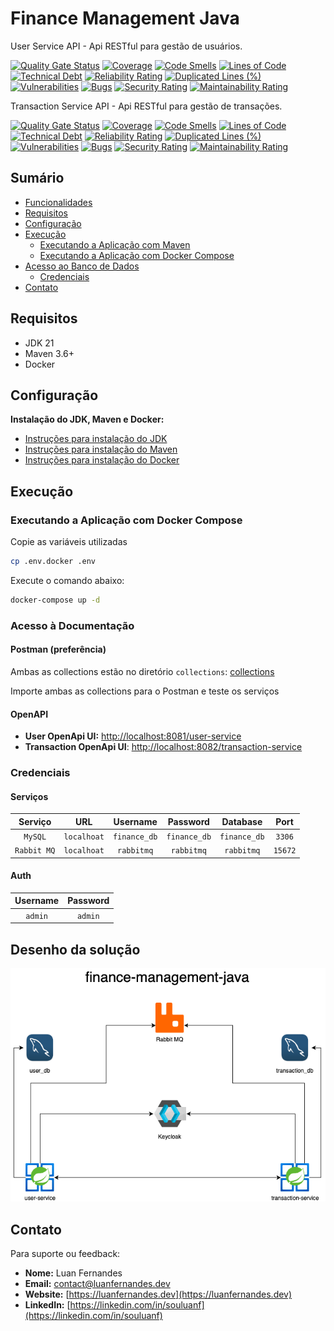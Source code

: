 # Finance Management Java

User Service API - Api RESTful para gestão de usuários.

[![Quality Gate Status](https://sonarcloud.io/api/project_badges/measure?project=souluanf_finance-management-java-user&metric=alert_status)](https://sonarcloud.io/summary/new_code?id=souluanf_finance-management-java-user)
[![Coverage](https://sonarcloud.io/api/project_badges/measure?project=souluanf_finance-management-java-user&metric=coverage)](https://sonarcloud.io/summary/new_code?id=souluanf_finance-management-java-user)
[![Code Smells](https://sonarcloud.io/api/project_badges/measure?project=souluanf_finance-management-java-user&metric=code_smells)](https://sonarcloud.io/summary/new_code?id=souluanf_finance-management-java-user)
[![Lines of Code](https://sonarcloud.io/api/project_badges/measure?project=souluanf_finance-management-java-user&metric=ncloc)](https://sonarcloud.io/summary/new_code?id=souluanf_finance-management-java-user)
[![Technical Debt](https://sonarcloud.io/api/project_badges/measure?project=souluanf_finance-management-java-user&metric=sqale_index)](https://sonarcloud.io/summary/new_code?id=souluanf_finance-management-java-user)
[![Reliability Rating](https://sonarcloud.io/api/project_badges/measure?project=souluanf_finance-management-java-user&metric=reliability_rating)](https://sonarcloud.io/summary/new_code?id=souluanf_finance-management-java-user)
[![Duplicated Lines (%)](https://sonarcloud.io/api/project_badges/measure?project=souluanf_finance-management-java-user&metric=duplicated_lines_density)](https://sonarcloud.io/summary/new_code?id=souluanf_finance-management-java-user)
[![Vulnerabilities](https://sonarcloud.io/api/project_badges/measure?project=souluanf_finance-management-java-user&metric=vulnerabilities)](https://sonarcloud.io/summary/new_code?id=souluanf_finance-management-java-user)
[![Bugs](https://sonarcloud.io/api/project_badges/measure?project=souluanf_finance-management-java-user&metric=bugs)](https://sonarcloud.io/summary/new_code?id=souluanf_finance-management-java-user)
[![Security Rating](https://sonarcloud.io/api/project_badges/measure?project=souluanf_finance-management-java-user&metric=security_rating)](https://sonarcloud.io/summary/new_code?id=souluanf_finance-management-java-user)
[![Maintainability Rating](https://sonarcloud.io/api/project_badges/measure?project=souluanf_finance-management-java-user&metric=sqale_rating)](https://sonarcloud.io/summary/new_code?id=souluanf_finance-management-java-user)

Transaction Service API - Api RESTful para gestão de transações.

[![Quality Gate Status](https://sonarcloud.io/api/project_badges/measure?project=souluanf_finance-management-java-transaction&metric=alert_status)](https://sonarcloud.io/summary/new_code?id=souluanf_finance-management-java-transaction)
[![Coverage](https://sonarcloud.io/api/project_badges/measure?project=souluanf_finance-management-java-transaction&metric=coverage)](https://sonarcloud.io/summary/new_code?id=souluanf_finance-management-java-transaction)
[![Code Smells](https://sonarcloud.io/api/project_badges/measure?project=souluanf_finance-management-java-transaction&metric=code_smells)](https://sonarcloud.io/summary/new_code?id=souluanf_finance-management-java-transaction)
[![Lines of Code](https://sonarcloud.io/api/project_badges/measure?project=souluanf_finance-management-java-transaction&metric=ncloc)](https://sonarcloud.io/summary/new_code?id=souluanf_finance-management-java-transaction)
[![Technical Debt](https://sonarcloud.io/api/project_badges/measure?project=souluanf_finance-management-java-transaction&metric=sqale_index)](https://sonarcloud.io/summary/new_code?id=souluanf_finance-management-java-transaction)
[![Reliability Rating](https://sonarcloud.io/api/project_badges/measure?project=souluanf_finance-management-java-transaction&metric=reliability_rating)](https://sonarcloud.io/summary/new_code?id=souluanf_finance-management-java-transaction)
[![Duplicated Lines (%)](https://sonarcloud.io/api/project_badges/measure?project=souluanf_finance-management-java-transaction&metric=duplicated_lines_density)](https://sonarcloud.io/summary/new_code?id=souluanf_finance-management-java-transaction)
[![Vulnerabilities](https://sonarcloud.io/api/project_badges/measure?project=souluanf_finance-management-java-transaction&metric=vulnerabilities)](https://sonarcloud.io/summary/new_code?id=souluanf_finance-management-java-transaction)
[![Bugs](https://sonarcloud.io/api/project_badges/measure?project=souluanf_finance-management-java-transaction&metric=bugs)](https://sonarcloud.io/summary/new_code?id=souluanf_finance-management-java-transaction)
[![Security Rating](https://sonarcloud.io/api/project_badges/measure?project=souluanf_finance-management-java-transaction&metric=security_rating)](https://sonarcloud.io/summary/new_code?id=souluanf_finance-management-java-transaction)
[![Maintainability Rating](https://sonarcloud.io/api/project_badges/measure?project=souluanf_finance-management-java-transaction&metric=sqale_rating)](https://sonarcloud.io/summary/new_code?id=souluanf_golden-raspberry-awards-api)

## Sumário

- [Funcionalidades](#funcionalidades)
- [Requisitos](#requisitos)
- [Configuração](#configuração)
- [Execução](#execução)
    - [Executando a Aplicação com Maven](#executando-a-aplicação-com-maven)
    - [Executando a Aplicação com Docker Compose](#executando-a-aplicação-com-docker-compose)
- [Acesso ao Banco de Dados](#acesso-ao-banco-de-dados)
    - [Credenciais](#credenciais)
- [Contato](#contato)

## Requisitos

- JDK 21
- Maven 3.6+
- Docker

## Configuração

**Instalação do JDK, Maven e Docker:**

- [Instruções para instalação do JDK](https://docs.oracle.com/en/java/javase/21/install/overview-jdk-installation.html)
- [Instruções para instalação do Maven](https://maven.apache.org/install.html)
- [Instruções para instalação do Docker](https://docs.docker.com/get-docker/)

## Execução

### Executando a Aplicação com Docker Compose

Copie as variáveis utilizadas

```bash
cp .env.docker .env
```

Execute o comando abaixo:

```bash
docker-compose up -d
```

### Acesso à Documentação

#### Postman (preferência)
Ambas as collections estão no diretório `collections`:
[collections](collections)

Importe ambas as collections para o Postman e teste os serviços

#### OpenAPI

- **User OpenApi UI:** [http://localhost:8081/user-service](http://localhost:8081/user-service)
- **Transaction OpenApi UI**: [http://localhost:8082/transaction-service](http://localhost:8082/transaction-service)

### Credenciais

#### Serviços

| **Serviço** |   **URL**   | **Username** | **Password** | **Database** | **Port** |
|:-----------:|:-----------:|:------------:|:------------:|:------------:|:--------:|
|   `MySQL`   | `localhoat` | `finance_db` | `finance_db` | `finance_db` |  `3306`  |
| `Rabbit MQ` | `localhoat` |  `rabbitmq`  |  `rabbitmq`  |  `rabbitmq`  | `15672`  |

#### Auth

| **Username** | **Password** |
|:------------:|:------------:|
|   `admin`    |   `admin`    |

## Desenho da solução

![finance-management-java.png](finance-management-java.png)

## Contato

Para suporte ou feedback:

- **Nome:** Luan Fernandes
- **Email:**  [contact@luanfernandes.dev](mailto:contact@luanfernandes.dev)
- **Website:** [https://luanfernandes.dev](https://luanfernandes.dev)
- **LinkedIn:** [https://linkedin.com/in/souluanf](https://linkedin.com/in/souluanf)
